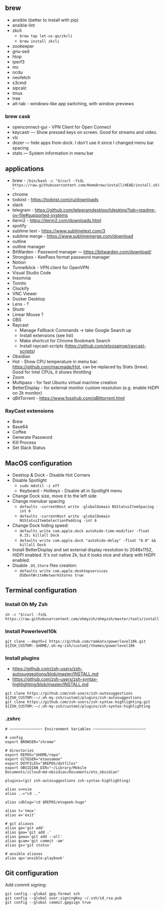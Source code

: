 ## brew
- ansible (better to install with pip)
- ansible-lint
- zkcli
  - `brew tap let-us-go/zkcli`
  - `brew install zkcli`
- zookeeper
- gnu-sed
- htop
- iperf3
- mc
- ncdu
- neofetch
- s3cmd
- sipcalc
- tmux
- tree
- alt-tab - windows-like app switching, with window previews

### brew cask
- openconnect-gui - VPN Client for Open Connect
- keycastr — Show pressed keys on screen. Good for streams and video.
- vlc
- dozer — hide apps from dock. I don't use it since I changed menu bar spacing
- stats — System information in menu bar

## applications
- brew - `/bin/bash -c "$(curl -fsSL https://raw.githubusercontent.com/Homebrew/install/HEAD/install.sh)"`
- chrome
- todoist - https://todoist.com/ru/downloads
- slack
- telegram - https://github.com/telegramdesktop/tdesktop?tab=readme-ov-file#supported-systems
- iterm2 - https://iterm2.com/downloads.html
- spotify
- sublime text - https://www.sublimetext.com/3
- sublime merge - https://www.sublimemerge.com/download
- outline
- outline manager
- BitWarden - Password manager — https://bitwarden.com/download/
- Strongbox - KeePass format password manager
- Notion
- Tunnelblick - VPN client for OpenVPN
- Visual Studio Code
- Insomnia
- Tomito
- Clockify
- VNC Viewer
- Docker Desktop
- Lens - ?
- Shottr
- Linear Mouse ?
- OBS
- Raycast
  - Manage Fallback Commands -> take Google Search up
  - Install extensions (see list)
  - Make shortcut for Chrome Bookmark Search
  - Install raycast-scripts (https://github.com/etoosamoe/raycast-scripts)
- Obsidian
- Hot - Show CPU temperature in menu bar. https://github.com/macmade/Hot, can be replaced by Stats (brew). Good for Intel CPUs, it shows throttling
- Zoom
- Multipass - for fast Ubuntu virtual machine creation
- BetterDisplay - for external monitor custom resolution (e.g. enable HiDPI on 2k monitor)
- qBitTorrent - https://www.fosshub.com/qBittorrent.html

### RayCast extensions
- Brew
- Base64
- Coffee
- Generate Password
- Kill Process
- Set Slack Status


## MacOS configuration

- Desktop & Dock - Disable Hot Corners
- Disable Spotlight
  - `sudo mdutil -i off`
  - Keyboard - Hotkeys - Disable all in Spotlight menu
- Change Dock size, move it to the left side
- Change menubar spacing
  - `defaults -currentHost write -globalDomain NSStatusItemSpacing -int 6`
  - `defaults -currentHost write -globalDomain NSStatusItemSelectionPadding -int 6`
- Change Dock hiding speed:
  - `defaults write com.apple.dock autohide-time-modifier -float 0.15; killall Dock`
  - `defaults write com.apple.dock "autohide-delay" -float "0.0" && killall Dock`
- Install BetterDisplay and set external display resolution to 2048x1152, HiDPI enabled. It's not native 2k, but it looks nice and sharp with HiDPI enabled.
- Disable `.DS_Store` files creation:
  - `defaults write com.apple.desktopservices DSDontWriteNetworkStores true`

## Terminal configuration

### Install Oh My Zsh
```
sh -c "$(curl -fsSL https://raw.githubusercontent.com/ohmyzsh/ohmyzsh/master/tools/install.sh)"
```

### Install Powerlevel10k
```
git clone --depth=1 https://github.com/romkatv/powerlevel10k.git ${ZSH_CUSTOM:-$HOME/.oh-my-zsh/custom}/themes/powerlevel10k
```

### Install plugins
- https://github.com/zsh-users/zsh-autosuggestions/blob/master/INSTALL.md
- https://github.com/zsh-users/zsh-syntax-highlighting/blob/master/INSTALL.md
```
git clone https://github.com/zsh-users/zsh-autosuggestions ${ZSH_CUSTOM:-~/.oh-my-zsh/custom}/plugins/zsh-autosuggestions
git clone https://github.com/zsh-users/zsh-syntax-highlighting.git ${ZSH_CUSTOM:-~/.oh-my-zsh/custom}/plugins/zsh-syntax-highlighting
```

### .zshrc
```
# ~~~~~~~~~~~~~~~ Environment Variables ~~~~~~~~~~~~~~~~~~~~~~~~

# config
export BROWSER="chrome"

# directories
export REPOS="$HOME/repo"
export GITUSER="etoosamoe"
export DOTFILES="$REPOS/dotfiles"
export OBSIDIAN_DIR="~/Library/Mobile Documents/iCloud~md~obsidian/Documents/eto_obsidian"

plugins=(git zsh-autosuggestions zsh-syntax-highlighting)

alias v=nvim
alias ..="cd .."

alias cdblog="cd $REPOS/etogeek-hugo"

alias t='tmux'
alias e='exit'

# git aliases
alias ga='git add'
alias gaa='git add .'
alias gaaa='git add --all'
alias gcam='git commit -am'
alias gs='git status'

# ansible aliases
alias ap='ansible-playbook'
```

## Git configuration

Add commit signing:
```
git config --global gpg.format ssh
git config --global user.signingKey ~/.ssh/id_rsa.pub
git config --global commit.gpgsign true
```